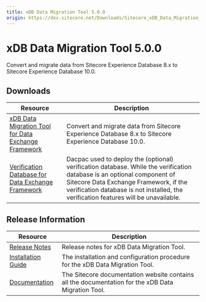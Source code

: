 ```yaml
---
title: xDB Data Migration Tool 5.0.0
origin: https://dev.sitecore.net/Downloads/Sitecore_xDB_Data_Migration_Tool/5x/xDB_Data_Migration_Tool_500
---
```


# xDB Data Migration Tool 5.0.0

Convert and migrate data from Sitecore Experience Database 8.x to Sitecore Experience Database 10.0.

## Downloads

 | Resource | Description |
 | --- | --- |
 | [xDB Data Migration Tool for Data Exchange Framework](https://sitecoredev.azureedge.net/~/media/6E3DA2830FAD4916AAE7DCDCDACD8A5F.ashx?date=20200817T135221) | Convert and migrate data from Sitecore Experience Database 8.x to Sitecore Experience Database 10.0. |
 | [Verification Database for Data Exchange Framework](https://sitecoredev.azureedge.net/~/media/10DDF46E052C4BD688F5FA2F4B7CA298.ashx?date=20200817T135301) | Dacpac used to deploy the (optional) verification database. While the verification database is an optional component of Sitecore Data Exchange Framework, if the verification database is not installed, the verification features will be unavailable. |

## Release Information

 | Resource | Description |
 | --- | --- |
 | [Release Notes](https://dev.sitecore.net:443/downloads/Sitecore%20xDB%20Data%20Migration%20Tool/5x/xDB%20Data%20Migration%20Tool%20500/Release%20Notes) | Release notes for xDB Data Migration Tool. |
 | [Installation Guide](https://sitecoredev.azureedge.net/~/media/2B60011C11A94EC1A7DA5683E4F54E5F.ashx?date=20200817T135415) | The installation and configuration procedure for the xDB Data Migration Tool. |
 | [Documentation](https://doc.sitecore.com/developers/dmt/50/xdb-data-migration-tool/en/xdb-data-migration-tool.html) | The Sitecore documentation website contains all the documentation for the xDB Data Migration Tool. |